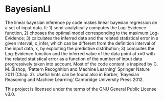 # BayesianLI
The linear bayesian inference py code makes linear bayesian regression on a set of input data. It: 1) semi-analytically computes the Log-Evidence function, 2) chooses the optimal model corresponding to the maximum Log-Evidence; 3) calculates the inferred data and the related statistical error in a given interval, x_infer, which can be different from the definition interval of the input data, x, by exploiting the predictive distribution; 3) computes the Log-Evidence function and the inferred value of the data point at x=0 with the related statistical error as a function of the number of input data progressively taken into account.
Most of the code content is inspired by C. M. Bishop, 'Pattern Recognition and Machine Learning' Springer Nature 2011 (Chap. 3).
Useful hints can be found also in Barber, 'Bayesian Reasoning and Machine Learning' Cambridge University Press 2012.

This project is licensed under the terms of the GNU General Public License v3.0.
